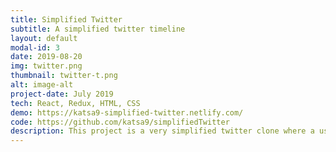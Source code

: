 ```yaml
---
title: Simplified Twitter
subtitle: A simplified twitter timeline
layout: default
modal-id: 3
date: 2019-08-20
img: twitter.png
thumbnail: twitter-t.png
alt: image-alt
project-date: July 2019
tech: React, Redux, HTML, CSS
demo: https://katsa9-simplified-twitter.netlify.com/
code: https://github.com/katsa9/simplifiedTwitter
description: This project is a very simplified twitter clone where a user can like a tweet, add a tweet or reply to a tweet. The user's timeline then updates accordingly. The aim of this project was to learn the basics of React with Redux.
---
```


